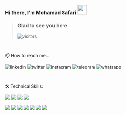 ### Hi there, I'm **Mohamad Safari** <img src="https://cdn-icons-png.flaticon.com/512/4666/4666845.png" width="30">

> ### Glad to see you here
> ![visitors](https://visitor-badge.glitch.me/badge?page_id=safarioops&left_color=gray&right_color=yellow)

</br>

📫 How to reach me...

[![linkedin](https://img.shields.io/badge/linkedin-0A66C2?style=for-the-badge&logo=linkedin&logoColor=white)](https://www.linkedin.com/in/safarioops)
[![twitter](https://img.shields.io/badge/twitter-1DA1F2?style=for-the-badge&logo=twitter&logoColor=white)](https://twitter.com/safariooops)
[![instagram](https://img.shields.io/badge/instagram-DD2A7B?style=for-the-badge&logo=instagram&logoColor=white)](https://instagram.com/safarioops)
[![telegram](https://img.shields.io/badge/telegram-0088cc?style=for-the-badge&logo=telegram&logoColor=white)](https://t.me/safarioops)
[![whatsapp](https://img.shields.io/badge/whatsapp-25D366?style=for-the-badge&logo=whatsapp&logoColor=white)](https://api.whatsapp.com/send?phone=+989134334214&text&app_absent=0)

</br>

🛠 Technical Skills:

![](https://img.shields.io/badge/Code-HTML5-informational?style=flat&logo=HTML5&color=E34F26&logoColor=white)
![](https://img.shields.io/badge/Style-CSS3-informational?style=flat&logo=CSS3&color=1572B6&logoColor=white)
![](https://img.shields.io/badge/Style-Bootstrap-informational?style=flat&logo=Bootstrap&color=7952B3&logoColor=white)
![](https://img.shields.io/badge/Tools-GitHub-informational?style=flat&logo=GitHub&color=181717&logoColor=white)


![](https://img.shields.io/badge/AdobePhotoshop-informational?style=flat&logo=AdobePhotoshop&color=768390&logoColor=white)
![](https://img.shields.io/badge/AdobeIllustrator-informational?style=flat&logo=AdobeIllustrator&color=768390&logoColor=white)
![](https://img.shields.io/badge/AdobeAfterEffects-informational?style=flat&logo=AdobeAfterEffects&color=768390&logoColor=white)
![](https://img.shields.io/badge/AdobeInDesign-informational?style=flat&logo=AdobeInDesign&color=768390&logoColor=white)
![](https://img.shields.io/badge/AdobeXD-informational?style=flat&logo=AdobeXD&color=768390&logoColor=white)
![](https://img.shields.io/badge/MicrosoftOffice-informational?style=flat&logo=MicrosoftOffice&color=768390&logoColor=white)
![](https://img.shields.io/badge/Figma-informational?style=flat&logo=Figma&color=768390&logoColor=white)
